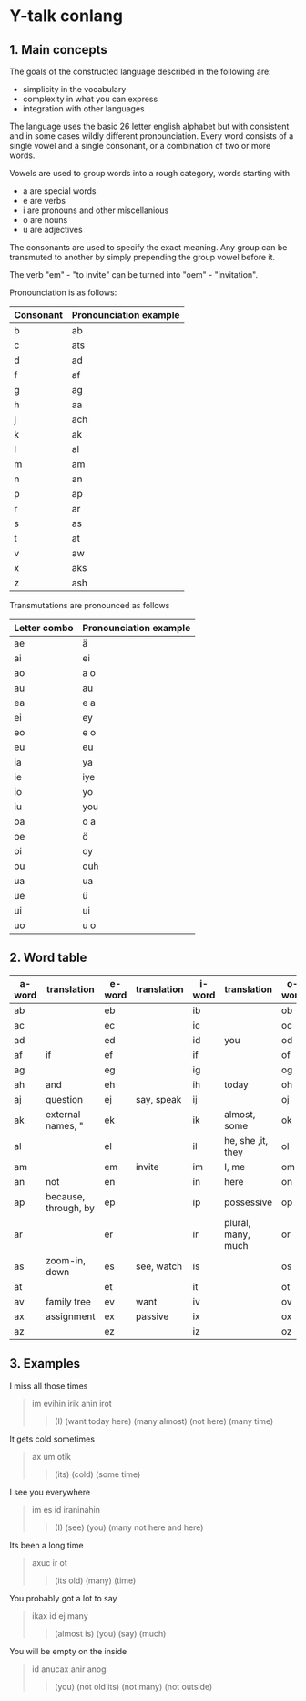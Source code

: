 # Y-talk conlang

## 1. Main concepts

The goals of the constructed language described in the following are:

- simplicity in the vocabulary
- complexity in what you can express
- integration with other languages

The language uses the basic 26 letter english alphabet but with consistent and in some cases wildly different pronounciation.
Every word consists of a single vowel and a single consonant, or a combination of two or more words.

Vowels are used to group words into a rough category, words starting with

- a are special words
- e are verbs
- i are pronouns and other miscellanious
- o are nouns
- u are adjectives

The consonants are used to specify the exact meaning.
Any group can be transmuted to another by simply prepending the group vowel before it.

The verb "em" - "to invite" can be turned into "oem" - "invitation".

Pronounciation is as follows:

| Consonant   | Pronounciation example |
| ----------- | ---------------------- |
| b           | ab                     |
| c           | ats                    |
| d           | ad                     |
| f           | af                     |
| g           | ag                     |
| h           | aa                     |
| j           | ach                    |
| k           | ak                     |
| l           | al                     |
| m           | am                     |
| n           | an                     |
| p           | ap                     |
| r           | ar                     |
| s           | as                     |
| t           | at                     |
| v           | aw                     |
| x           | aks                    |
| z           | ash                    |

Transmutations are pronounced as follows

| Letter combo | Pronounciation example |
| ------------ | ---------------------- |
| ae           | ä                      |
| ai           | ei                     |
| ao           | a o                    |
| au           | au                     |
| ea           | e a                    |
| ei           | ey                     |
| eo           | e o                    |
| eu           | eu                     |
| ia           | ya                     |
| ie           | iye                    |
| io           | yo                     |
| iu           | you                    |
| oa           | o a                    |
| oe           | ö                      |
| oi           | oy                     |
| ou           | ouh                    |
| ua           | ua                     |
| ue           | ü                      |
| ui           | ui                     |
| uo           | u o                    |

## 2. Word table

| a-word | translation          | e-word | translation | i-word | translation        | o-word | translation | u-word | translation |
| ------ | -------------------- | ------ | ----------- | ------ | ------------------ | ------ | ----------- | ------ | ----------- |
| ab     |                      | eb     |             | ib     |                    | ob     |             | ub     |             |
| ac     |                      | ec     |             | ic     |                    | oc     |             | uc     | old         |
| ad     |                      | ed     |             | id     | you                | od     |             | ud     |             |
| af     | if                   | ef     |             | if     |                    | of     |             | uf     |             |
| ag     |                      | eg     |             | ig     |                    | og     | hull        | ug     |             |
| ah     | and                  | eh     |             | ih     | today              | oh     |             | uh     |             |
| aj     | question             | ej     | say, speak  | ij     |                    | oj     |             | uj     |             |
| ak     | external names, "    | ek     |             | ik     | almost, some       | ok     |             | uk     |             |
| al     |                      | el     |             | il     | he, she ,it, they  | ol     |             | ul     |             |
| am     |                      | em     | invite      | im     | I, me              | om     |             | um     | cold        |
| an     | not                  | en     |             | in     | here               | on     |             | un     |             |
| ap     | because, through, by | ep     |             | ip     | possessive         | op     |             | up     |             |
| ar     |                      | er     |             | ir     | plural, many, much | or     |             | ur     |             |
| as     | zoom-in, down        | es     | see, watch  | is     |                    | os     |             | us     |             |
| at     |                      | et     |             | it     |                    | ot     | time        | ut     |             |
| av     | family tree          | ev     | want        | iv     |                    | ov     |             | uc     |             |
| ax     | assignment           | ex     | passive     | ix     |                    | ox     |             | ux     |             |
| az     |                      | ez     |             | iz     |                    | oz     |             | uz     |             |

## 3. Examples

I miss all those times
> im evihin irik anin irot
>> (I) (want today here) (many almost) (not here) (many time)

It gets cold sometimes
> ax um otik
>> (its) (cold) (some time)

I see you everywhere
> im es id iraninahin
>> (I) (see) (you) (many not here and here)

Its been a long time
> axuc ir ot
>> (its old) (many) (time)

You probably got a lot to say
> ikax id ej many
>> (almost is) (you) (say) (much)

You will be empty on the inside
> id anucax anir anog
>> (you) (not old its) (not many) (not outside)